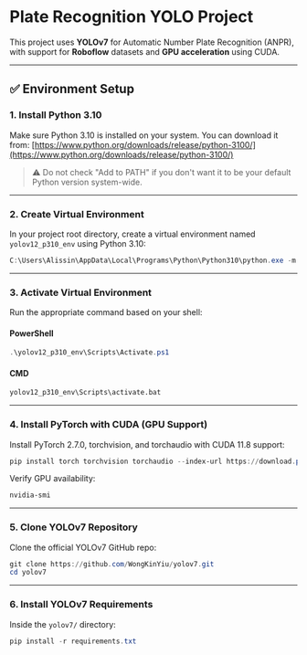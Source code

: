 # Plate Recognition YOLO Project

This project uses **YOLOv7** for Automatic Number Plate Recognition (ANPR), with support for **Roboflow** datasets and **GPU acceleration** using CUDA.

---

## ✅ Environment Setup

### 1. Install Python 3.10

Make sure Python 3.10 is installed on your system.
You can download it from: [https://www.python.org/downloads/release/python-3100/](https://www.python.org/downloads/release/python-3100/)

> ⚠️ Do not check "Add to PATH" if you don't want it to be your default Python version system-wide.

---

### 2. Create Virtual Environment

In your project root directory, create a virtual environment named `yolov12_p310_env` using Python 3.10:

```powershell
C:\Users\Alissin\AppData\Local\Programs\Python\Python310\python.exe -m venv yolov12_p310_env
```

---

### 3. Activate Virtual Environment

Run the appropriate command based on your shell:

#### PowerShell

```powershell
.\yolov12_p310_env\Scripts\Activate.ps1
```

#### CMD

```cmd
yolov12_p310_env\Scripts\activate.bat
```

---

### 4. Install PyTorch with CUDA (GPU Support)

Install PyTorch 2.7.0, torchvision, and torchaudio with CUDA 11.8 support:

```powershell
pip install torch torchvision torchaudio --index-url https://download.pytorch.org/whl/cu118
```

Verify GPU availability:

```powershell
nvidia-smi
```

---

### 5. Clone YOLOv7 Repository

Clone the official YOLOv7 GitHub repo:

```powershell
git clone https://github.com/WongKinYiu/yolov7.git
cd yolov7
```

---

### 6. Install YOLOv7 Requirements

Inside the `yolov7/` directory:

```powershell
pip install -r requirements.txt
```
